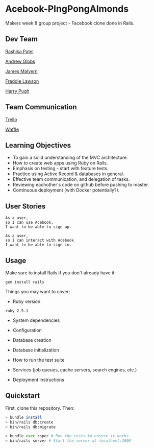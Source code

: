 # Acebook-PIngPongAlmonds

Makers week 8 group project - Facebook clone done in Rails.

## Dev Team

[Rashika Patel](https://github.com/cbp10)

[Andrew Gibbs](https://github.com/SecretSurfSpot)

[James Malvern](https://github.com/jdm79)

[Freddie Lawson](https://github.com/freddie1221)

[Harry Pugh](https://github.com/hjpugh)

## Team Communication

[Trello](https://trello.com/b/3i0RY2zH/pingpongalmonds)

[Waffle](https://waffle.io/hjpugh/Acebook-PIngPongAlmonds)

## Learning Objectives

- To gain a solid understanding of the MVC architecture.
- How to create web apps using Ruby on Rails.
- Emphasis on testing - start with feature tests.
- Practice using Active Record & databases in general.
- Effective team communication, and delegation of tasks.
- Reviewing eachother's code on github before pushing to master.
- Continuous deployment (with Docker potentially?).

## User Stories

```
As a user,
so I can use Acebook,
I want to be able to sign up.

As a user,
so I can interact with Acebook
I want to be able to sign in.
```

## Usage

Make sure to install Rails if you don't already have it:

```
gem install rails
```

Things you may want to cover:

- Ruby version

```
ruby 2.5.1
```

- System dependencies

- Configuration

- Database creation

- Database initialization

- How to run the test suite

- Services (job queues, cache servers, search engines, etc.)

- Deployment instructions

## Quickstart

First, clone this repository. Then:

```bash
> bundle install
> bin/rails db:create
> bin/rails db:migrate

> bundle exec rspec # Run the tests to ensure it works
> bin/rails server # Start the server at localhost:3000
```
